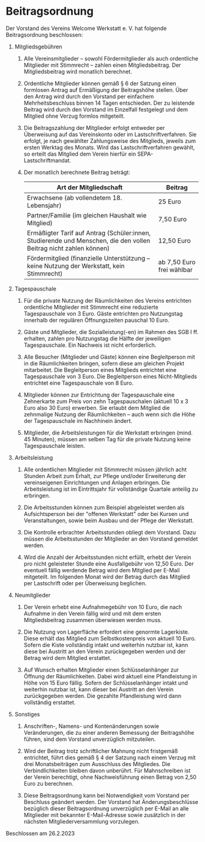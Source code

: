 # Beitragsordnung

Der Vorstand des Vereins Welcome Werkstatt e. V. hat folgende Beitragsordnung beschlossen:

1. Mitgliedsgebühren
    1. Alle Vereinsmitglieder – sowohl Fördermitglieder als auch ordentliche Mitglieder mit Stimmrecht – zahlen einen Mitgliedsbeitrag. Der Mitgliedsbeitrag wird monatlich berechnet.

    2. Ordentliche Mitglieder können gemäß § 6 der Satzung einen formlosen Antrag auf Ermäßigung der Beitragshöhe stellen. Über den Antrag wird durch den Vorstand per einfachem Mehrheitsbeschluss binnen 14 Tagen entschieden. Der zu leistende Beitrag wird durch den Vorstand im Einzelfall festgelegt und dem Mitglied ohne Verzug formlos mitgeteilt.

    3. Die Beitragszahlung der Mitglieder erfolgt entweder per Überweisung auf das Vereinskonto oder im Lastschriftverfahren. Sie erfolgt, je nach gewählter Zahlungsweise des Mitglieds, jeweils zum ersten Werktag des Monats. Wird das Lastschriftverfahren gewählt, so erteilt das Mitglied dem Verein hierfür ein SEPA-Lastschriftmandat.

    4. Der monatlich berechnete Beitrag beträgt:
    
        | Art der Mitgliedschaft  | Beitrag |
        | ----------------------- | ------------------------- |
        | Erwachsene (ab vollendetem 18. Lebensjahr) | 25 Euro |
        | Partner/Familie (im gleichen Haushalt wie Mitglied) | 7,50 Euro |
        | Ermäßigter Tarif auf Antrag (Schüler:innen, Studierende und Menschen, die den vollen Beitrag nicht zahlen können) | 12,50 Euro |
        | Fördermitglied (finanzielle Unterstützung – keine Nutzung der Werkstatt, kein Stimmrecht) | ab 7,50 Euro frei wählbar |

2. Tagespauschale
    1. Für die private Nutzung der Räumlichkeiten des Vereins entrichten ordentliche Mitglieder mit Stimmrecht eine reduzierte Tagespauschale von 3 Euro. Gäste entrichten pro Nutzungstag innerhalb der regulären Öffnungszeiten pauschal 10 Euro.
    
    2. Gäste und Mitglieder, die Sozialleistung(-en) im Rahmen des SGB I ff. erhalten, zahlen pro Nutzungstag die Hälfte der jeweiligen Tagespauschale. Ein Nachweis ist nicht erforderlich.

    3. Alle Besucher (Mitglieder und Gäste) können eine Begleitperson mit in die Räumlichkeiten bringen, sofern diese am gleichen Projekt mitarbeitet. Die Begleitperson eines Mitglieds entrichtet eine Tagespauschale von 3 Euro. Die Begleitperson eines Nicht-Mitglieds entrichtet eine Tagespauschale von 8 Euro.

    4. Mitglieder können zur Entrichtung der Tagespauschale eine Zehnerkarte zum Preis von zehn Tagespauschalen (aktuell 10 x 3 Euro also 30 Euro) erwerben. Sie erlaubt dem Mitglied die zehnmalige Nutzung der Räumlichkeiten – auch wenn sich die Höhe der Tagespauschale im Nachhinein ändert. 
    
    5. Mitglieder, die Arbeitsleistungen für die Werkstatt erbringen (mind. 45 Minuten), müssen am selben Tag für die private Nutzung keine Tagespauschale leisten.

3. Arbeitsleistung

    1. Alle ordentlichen Mitglieder mit Stimmrecht müssen jährlich acht Stunden Arbeit zum Erhalt, zur Pflege und/oder Erweiterung der vereinseigenen Einrichtungen und Anlagen erbringen. Die Arbeitsleistung ist im Eintrittsjahr für vollständige Quartale anteilig zu erbringen.

    2. Die Arbeitsstunden können zum Beispiel abgeleistet werden als Aufsichtsperson bei der "offenen Werkstatt" oder bei Kursen und Veranstaltungen, sowie beim Ausbau und der Pflege der Werkstatt.

    3. Die Kontrolle erbrachter Arbeitsstunden obliegt dem Vorstand. Dazu müssen die Arbeitsstunden der Mitglieder an den Vorstand gemeldet werden.

    4. Wird die Anzahl der Arbeitsstunden nicht erfüllt, erhebt der Verein pro nicht geleisteter Stunde eine Ausfallgebühr von 12,50 Euro. Der eventuell fällig werdende Betrag wird dem Mitglied per E-Mail mitgeteilt. Im folgenden Monat wird der Betrag durch das Mitglied per Lastschrift oder per Überweisung beglichen.


4. Neumitglieder
    1. Der Verein erhebt eine Aufnahmegebühr von 10 Euro, die nach Aufnahme in den Verein fällig wird und mit dem ersten Mitgliedsbeitrag zusammen überwiesen werden muss.

    2. Die Nutzung von Lagerfläche erfordert eine genormte Lagerkiste. Diese erhält das Mitglied zum Selbstkostenpreis von aktuell 10 Euro. Sofern die Kiste vollständig intakt und weiterhin nutzbar ist, kann diese bei Austritt an den Verein zurückgegeben werden und der Betrag wird dem Mitglied erstattet. 

    3. Auf Wunsch erhalten Mitglieder einen Schlüsselanhänger zur Öffnung der Räumlichkeiten. Dabei wird aktuell eine Pfandleistung in Höhe von 15 Euro fällig. Sofern der Schlüsselanhänger intakt und weiterhin nutzbar ist, kann dieser bei Austritt an den Verein zurückgegeben werden. Die gezahlte Pfandleistung wird dann vollständig erstattet.



5. Sonstiges
    1. Anschriften-, Namens- und Kontenänderungen sowie Veränderungen, die zu einer anderen Bemessung der Beitragshöhe führen, sind dem Vorstand unverzüglich mitzuteilen.

    2. Wird der Beitrag trotz schriftlicher Mahnung nicht fristgemäß entrichtet, führt dies gemäß  § 4 der Satzung nach einem Verzug mit drei Monatsbeiträgen zum Ausschluss des Mitgliedes. Die Verbindlichkeiten bleiben davon unberührt. Für Mahnschreiben ist der Verein berechtigt, ohne Nachweisführung einen Betrag von 2,50 Euro zu berechnen.

    3. Diese Beitragsordnung kann bei Notwendigkeit vom Vorstand per Beschluss geändert werden. Der Vorstand hat Änderungsbeschlüsse bezüglich dieser Beitragsordnung unverzüglich per E-Mail an alle Mitglieder mit bekannter E-Mail-Adresse sowie zusätzlich in der nächsten Mitgliederversammlung vorzulegen.


Beschlossen am 26.2.2023
